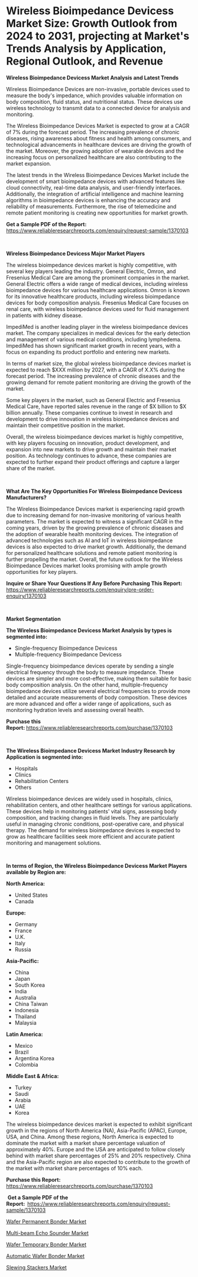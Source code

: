 <p><h1>Wireless Bioimpedance Devicess Market Size: Growth Outlook from 2024 to 2031, projecting at Market's Trends Analysis by Application, Regional Outlook, and Revenue</h1></p><p><strong>Wireless Bioimpedance Devicess Market Analysis and Latest Trends</strong></p>
<p><p>Wireless Bioimpedance Devices are non-invasive, portable devices used to measure the body's impedance, which provides valuable information on body composition, fluid status, and nutritional status. These devices use wireless technology to transmit data to a connected device for analysis and monitoring.</p><p>The Wireless Bioimpedance Devices Market is expected to grow at a CAGR of 7% during the forecast period. The increasing prevalence of chronic diseases, rising awareness about fitness and health among consumers, and technological advancements in healthcare devices are driving the growth of the market. Moreover, the growing adoption of wearable devices and the increasing focus on personalized healthcare are also contributing to the market expansion.</p><p>The latest trends in the Wireless Bioimpedance Devices Market include the development of smart bioimpedance devices with advanced features like cloud connectivity, real-time data analysis, and user-friendly interfaces. Additionally, the integration of artificial intelligence and machine learning algorithms in bioimpedance devices is enhancing the accuracy and reliability of measurements. Furthermore, the rise of telemedicine and remote patient monitoring is creating new opportunities for market growth.</p></p>
<p><strong>Get a Sample PDF of the Report:&nbsp;</strong> <a href="https://www.reliableresearchreports.com/enquiry/request-sample/1370103">https://www.reliableresearchreports.com/enquiry/request-sample/1370103</a></p>
<p>&nbsp;</p>
<p><strong>Wireless Bioimpedance Devicess Major Market Players</strong></p>
<p><p>The wireless bioimpedance devices market is highly competitive, with several key players leading the industry. General Electric, Omron, and Fresenius Medical Care are among the prominent companies in the market. General Electric offers a wide range of medical devices, including wireless bioimpedance devices for various healthcare applications. Omron is known for its innovative healthcare products, including wireless bioimpedance devices for body composition analysis. Fresenius Medical Care focuses on renal care, with wireless bioimpedance devices used for fluid management in patients with kidney disease.</p><p>ImpediMed is another leading player in the wireless bioimpedance devices market. The company specializes in medical devices for the early detection and management of various medical conditions, including lymphedema. ImpediMed has shown significant market growth in recent years, with a focus on expanding its product portfolio and entering new markets.</p><p>In terms of market size, the global wireless bioimpedance devices market is expected to reach $XXX million by 2027, with a CAGR of X.X% during the forecast period. The increasing prevalence of chronic diseases and the growing demand for remote patient monitoring are driving the growth of the market.</p><p>Some key players in the market, such as General Electric and Fresenius Medical Care, have reported sales revenue in the range of $X billion to $X billion annually. These companies continue to invest in research and development to drive innovation in wireless bioimpedance devices and maintain their competitive position in the market.</p><p>Overall, the wireless bioimpedance devices market is highly competitive, with key players focusing on innovation, product development, and expansion into new markets to drive growth and maintain their market position. As technology continues to advance, these companies are expected to further expand their product offerings and capture a larger share of the market.</p></p>
<p>&nbsp;</p>
<p><strong>What Are The Key Opportunities For Wireless Bioimpedance Devicess Manufacturers?</strong></p>
<p><p>The Wireless Bioimpedance Devices market is experiencing rapid growth due to increasing demand for non-invasive monitoring of various health parameters. The market is expected to witness a significant CAGR in the coming years, driven by the growing prevalence of chronic diseases and the adoption of wearable health monitoring devices. The integration of advanced technologies such as AI and IoT in wireless bioimpedance devices is also expected to drive market growth. Additionally, the demand for personalized healthcare solutions and remote patient monitoring is further propelling the market. Overall, the future outlook for the Wireless Bioimpedance Devices market looks promising with ample growth opportunities for key players.</p></p>
<p><strong>Inquire or Share Your Questions If Any Before Purchasing This Report:</strong> <a href="https://www.reliableresearchreports.com/enquiry/pre-order-enquiry/1370103">https://www.reliableresearchreports.com/enquiry/pre-order-enquiry/1370103</a></p>
<p>&nbsp;</p>
<p><strong>Market Segmentation</strong></p>
<p><strong>The Wireless Bioimpedance Devicess Market Analysis by types is segmented into:</strong></p>
<p><ul><li>Single-frequency Bioimpedance Devicess</li><li>Multiple-frequency Bioimpedance Devicess</li></ul></p>
<p><p>Single-frequency bioimpedance devices operate by sending a single electrical frequency through the body to measure impedance. These devices are simpler and more cost-effective, making them suitable for basic body composition analysis. On the other hand, multiple-frequency bioimpedance devices utilize several electrical frequencies to provide more detailed and accurate measurements of body composition. These devices are more advanced and offer a wider range of applications, such as monitoring hydration levels and assessing overall health.</p></p>
<p><strong>Purchase this Report:&nbsp;</strong><a href="https://www.reliableresearchreports.com/purchase/1370103">https://www.reliableresearchreports.com/purchase/1370103</a></p>
<p>&nbsp;</p>
<p><strong>The Wireless Bioimpedance Devicess Market Industry Research by Application is segmented into:</strong></p>
<p><ul><li>Hospitals</li><li>Clinics</li><li>Rehabilitation Centers</li><li>Others</li></ul></p>
<p><p>Wireless bioimpedance devices are widely used in hospitals, clinics, rehabilitation centers, and other healthcare settings for various applications. These devices help in monitoring patients' vital signs, assessing body composition, and tracking changes in fluid levels. They are particularly useful in managing chronic conditions, post-operative care, and physical therapy. The demand for wireless bioimpedance devices is expected to grow as healthcare facilities seek more efficient and accurate patient monitoring and management solutions.</p></p>
<p>&nbsp;</p>
<p><strong>In terms of Region, the Wireless Bioimpedance Devicess Market Players available by Region are:</strong></p>
<p>
    <p> <strong> North America: </strong>
        <ul>
            <li>United States</li>
            <li>Canada</li>
        </ul>
        </p> 
    <p> <strong> Europe: </strong>
        <ul>
            <li>Germany</li>
            <li>France</li>
            <li>U.K.</li>
            <li>Italy</li>
            <li>Russia</li>
        </ul>
        </p> 
    <p> <strong> Asia-Pacific: </strong>
        <ul>
            <li>China</li>
            <li>Japan</li>
            <li>South Korea</li>
            <li>India</li>
            <li>Australia</li>
            <li>China Taiwan</li>
            <li>Indonesia</li>
            <li>Thailand</li>
            <li>Malaysia</li>
        </ul>
        </p> 
    <p> <strong> Latin America: </strong>
        <ul>
            <li>Mexico</li>
            <li>Brazil</li>
            <li>Argentina Korea</li>
            <li>Colombia</li>
        </ul>
        </p> 
    <p> <strong> Middle East & Africa: </strong>
        <ul>
            <li>Turkey</li>
            <li>Saudi</li>
            <li>Arabia</li>
            <li>UAE</li>
            <li>Korea</li>
        </ul>
    </p>
    </p>
<p><p>The wireless bioimpedance devices market is expected to exhibit significant growth in the regions of North America (NA), Asia-Pacific (APAC), Europe, USA, and China. Among these regions, North America is expected to dominate the market with a market share percentage valuation of approximately 40%. Europe and the USA are anticipated to follow closely behind with market share percentages of 25% and 20% respectively. China and the Asia-Pacific region are also expected to contribute to the growth of the market with market share percentages of 10% each.</p></p>
<p><strong>Purchase this Report: </strong><a href="https://www.reliableresearchreports.com/purchase/1370103">https://www.reliableresearchreports.com/purchase/1370103</a></p>
<p>&nbsp;<strong>Get a Sample PDF of the Report:&nbsp;&nbsp;</strong><a href="https://www.reliableresearchreports.com/enquiry/request-sample/1370103">https://www.reliableresearchreports.com/enquiry/request-sample/1370103</a></p>
<p><strong></strong></p>
<p><p><a href="https://medium.com/@elvirabogdani08/wafer-permanent-bonder-market-outlook-industry-overview-and-forecast-2024-to-2031-d88e03c8cafd">Wafer Permanent Bonder Market</a></p><p><a href="https://medium.com/@scottford2001/multi-beam-echo-sounder-market-size-market-outlook-and-market-forecast-2024-to-2031-e1a7896d973b">Multi-beam Echo Sounder Market</a></p><p><a href="https://medium.com/@elvirabogdani08/wafer-temporary-bonder-market-trends-forecast-and-competitive-analysis-to-2031-4e0bcedcfcb7">Wafer Temporary Bonder Market</a></p><p><a href="https://medium.com/@elvirabogdani08/automatic-wafer-bonder-market-size-cagr-trends-2024-2030-b0d1924e421d">Automatic Wafer Bonder Market</a></p><p><a href="https://medium.com/@angelaarnold1941/slewing-stackers-market-the-key-to-successful-business-strategy-forecast-till-2031-82d39390296a">Slewing Stackers Market</a></p></p>